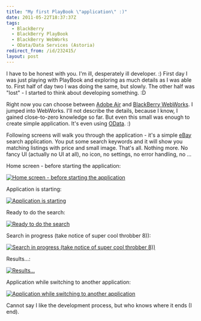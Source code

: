 ```yaml
---
title: "My first PlayBook \"application\" :)"
date: 2011-05-22T18:37:37Z
tags:
  - BlackBerry
  - BlackBerry PlayBook
  - BlackBerry WebWorks
  - OData/Data Services (Astoria)
redirect_from: /id/232415/
layout: post
---
```

I have to be honest with you. I'm ill, desperately ill developer. :) First day I was just playing with PlayBook and exploring as much details as I was able to. First half of day two I was doing the same, but slowly. The other half was "lost" - I started to think about developing something. :D

Right now you can choose between [Adobe Air][1] and [BlackBerry WebWorks][2]. I jumped into WebWorks. I'll not describe the details, because I know, I gained close-to-zero knowledge so far. But even this small was enough to create simple application. It's even using [OData][3]. :)

Following screens will walk you through the application - it's a simple [eBay][4] search application. You put some search keywords and it will show you matching listings with price and small image. That's all. Nothing more. No fancy UI (actually no UI at all), no icon, no settings, no error handling, no ...

Home screen - before starting the application:

[![Home screen - before starting the application](/i/232415/playbook_1app_01_thumb.jpg)][5]

Application is starting:

[![Application is starting](/i/232415/playbook_1app_02_thumb.jpg)][6]

Ready to do the search:

[![Ready to do the search](/i/232415/playbook_1app_03_thumb.jpg)][7]

Search in progress (take notice of super cool throbber 8)):

[![Search in progress (take notice of super cool throbber 8))](/i/232415/playbook_1app_04_thumb.jpg)][8]

Results...:

[![Results...](/i/232415/playbook_1app_05_thumb.jpg)][9]

Application while switching to another application:

[![Application while switching to another application](/i/232415/playbook_1app_06_thumb.jpg)][10]

Cannot say I like the development process, but who knows where it ends (I end).

[1]: http://www.adobe.com/products/air/
[2]: http://us.blackberry.com/developers/tablet/webworks.jsp
[3]: http://www.odata.org
[4]: http://www.ebay.com
[5]: /i/232415/playbook_1app_01.png
[6]: /i/232415/playbook_1app_02.png
[7]: /i/232415/playbook_1app_03.png
[8]: /i/232415/playbook_1app_04.png
[9]: /i/232415/playbook_1app_05.png
[10]: /i/232415/playbook_1app_06.png